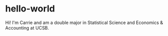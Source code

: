 # hello-world
Hi! I'm Carrie and am a double major in Statistical Science and Economics & Accounting at UCSB.
